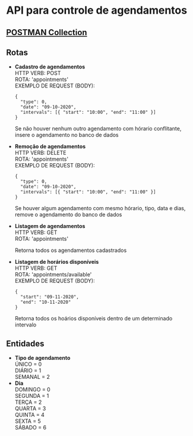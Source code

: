 <h1>API para controle de agendamentos</h1>

<h2><a href="https://www.getpostman.com/collections/302f9f4a4e0c64e71f7d">POSTMAN Collection</a></h2>

<h2>Rotas</h2>
<ul>
  <li>
    <strong>Cadastro de agendamentos</strong><br/>
    HTTP VERB: POST<br/>
    ROTA: 'appointments'<br/>
    EXEMPLO DE REQUEST (BODY):<br/>
    <pre><code>{
  "type": 0,
  "date": "09-10-2020",
  "intervals": [{ "start": "10:00", "end": "11:00" }]
}</code></pre>
    <p>Se não houver nenhum outro agendamento com hórario conflitante, insere o agendamento no banco de dados</p>
  </li>
  <li>
    <strong>Remoção de agendamentos</strong><br/>
    HTTP VERB: DELETE<br/>
    ROTA: 'appointments'<br/>
    EXEMPLO DE REQUEST (BODY):<br/>
    <pre><code>{
  "type": 0,
  "date": "09-10-2020",
  "intervals": [{ "start": "10:00", "end": "11:00" }]
}</code></pre>
    <p>Se houver algum agendamento com mesmo hórario, tipo, data e dias, remove o agendamento do banco de dados</p>
  </li>
  <li>
    <strong>Listagem de agendamentos</strong><br/>
    HTTP VERB: GET<br/>
    ROTA: 'appointments'
    <p>Retorna todos os agendamentos cadastrados</p>
  </li>
  <li>
    <strong>Listagem de horários disponíveis</strong><br/>
    HTTP VERB: GET<br/>
    ROTA: 'appointments/available'<br/>
    EXEMPLO DE REQUEST (BODY):<br/>
    <pre><code>{
  "start": "09-11-2020",
  "end": "10-11-2020"
}</code></pre>
    <p>Retorna todos os hoários disponíveis dentro de um determinado intervalo</p>
  </li>
</ul>

<h2>Entidades</h2>
<ul>
  <li>
    <strong>Tipo de agendamento</strong><br/>
    ÚNICO = 0<br/>
    DIÁRIO = 1<br/>
    SEMANAL = 2
  </li>
  <li>
    <strong>Dia</strong><br/>
    DOMINGO = 0<br/>
    SEGUNDA = 1<br/>
    TERÇA = 2<br/>
    QUARTA = 3<br/>
    QUINTA = 4<br/>
    SEXTA = 5<br/>
    SÁBADO = 6
  </li>
</ul>
